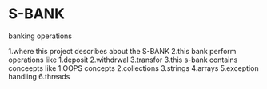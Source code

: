 # S-BANK
banking operations 

1.where this project describes about the S-BANK 
2.this bank perform operations like
  1.deposit
  2.withdrwal
  3.transfor
3.this s-bank contains conceepts like 
  1.OOPS concepts
  2.collections
  3.strings
  4.arrays
  5.exception handling
  6.threads
